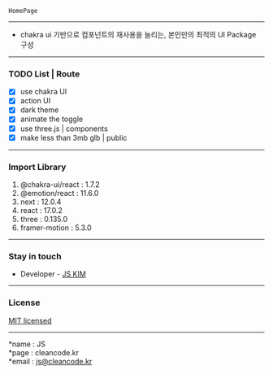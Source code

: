 ```
HomePage
```

---
- chakra ui 기반으로 컴포넌트의 재사용을 늘리는, 본인만의 최적의 UI Package 구성

---
### TODO List | Route
- [x] use chakra UI
- [x] action UI
- [x] dark theme
- [x] animate the toggle
- [x] use three.js | components
- [x] make less than 3mb glb | public

---
### Import Library
1. @chakra-ui/react : 1.7.2
2. @emotion/react : 11.6.0
3. next : 12.0.4
4. react : 17.0.2
5. three : 0.135.0
6. framer-motion : 5.3.0

---
### Stay in touch
- Developer - [JS KIM](https://cleancode.kr)

---
### License
[MIT licensed](LICENSE)

---
*name : JS  
*page : cleancode.kr    
*email : js@cleancode.kr